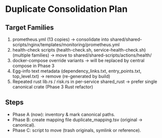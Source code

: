 # Duplicate Consolidation Plan

## Target Families
1. prometheus.yml (13 copies) -> consolidate into shared/shared-scripts/nginx/templates/monitoring/prometheus.yml
2. health-check scripts (health-check.sh, service-health-check.sh) (multiple families) -> move to shared/shared-scripts/actions/health/
3. docker-compose override variants -> will be replaced by central compose in Phase 3
4. Egg-info text metadata (dependency_links.txt, entry_points.txt, top_level.txt) -> remove (re-generated by build)
5. Repeated rust lib.rs / risk.rs in per-service shared_rust -> prefer single canonical crate (Phase 3 Rust refactor)

## Steps
- Phase A (now): inventory & mark canonical paths.
- Phase B: create mapping file duplicate_mapping.tsv (original -> canonical).
- Phase C: script to move (trash originals, symlink or reference).

